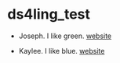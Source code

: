# ds4ling_test

- Joseph. I like green. [website](https://wwww.jvcasillas.com)

- Kaylee. I like blue. [website](https://www.google.com) 
